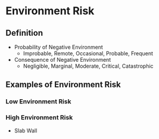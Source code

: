# Environment Risk

## Definition

- Probability of Negative Environment
    - Improbable, Remote, Occasional, Probable, Frequent
- Consequence of Negative Environment 
    - Negligible, Marginal, Moderate, Critical, Catastrophic



## Examples of Environment Risk


### Low Environment Risk



### High Environment Risk
- Slab Wall
